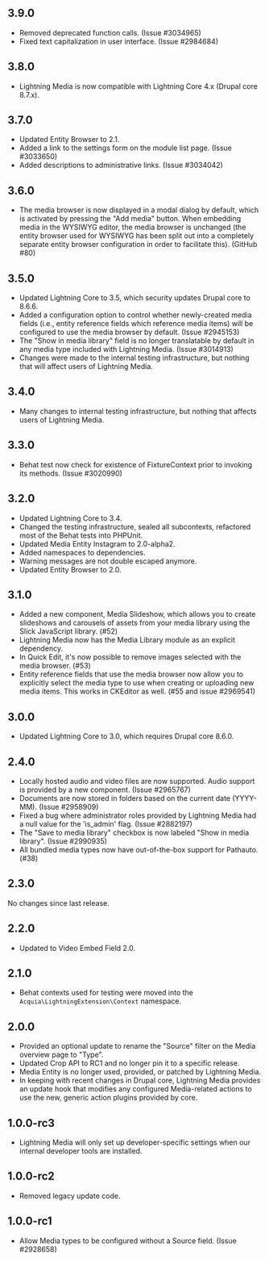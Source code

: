 ## 3.9.0
* Removed deprecated function calls. (Issue #3034965)
* Fixed text capitalization in user interface. (Issue #2984684)

## 3.8.0
* Lightning Media is now compatible with Lightning Core 4.x (Drupal core 8.7.x).

## 3.7.0
* Updated Entity Browser to 2.1.
* Added a link to the settings form on the module list page. (Issue #3033650)
* Added descriptions to administrative links. (Issue #3034042)

## 3.6.0
* The media browser is now displayed in a modal dialog by default, which is
  activated by pressing the "Add media" button. When embedding media in the
  WYSIWYG editor, the media browser is unchanged (the entity browser used for
  WYSIWYG has been split out into a completely separate entity browser
  configuration in order to facilitate this). (GitHub #80)

## 3.5.0
* Updated Lightning Core to 3.5, which security updates Drupal core to 8.6.6.
* Added a configuration option to control whether newly-created media fields 
  (i.e., entity reference fields which reference media items) will be configured 
  to use the media browser by default. (Issue #2945153)
* The "Show in media library" field is no longer translatable by default in any
  media type included with Lightning Media. (Issue #3014913)
* Changes were made to the internal testing infrastructure, but nothing that
  will affect users of Lightning Media.

## 3.4.0
* Many changes to internal testing infrastructure, but nothing that affects
  users of Lightning Media.

## 3.3.0
* Behat test now check for existence of FixtureContext prior to invoking its
  methods. (Issue #3020990)

## 3.2.0
* Updated Lightning Core to 3.4.
* Changed the testing infrastructure, sealed all subcontexts, refactored most
  of the Behat tests into PHPUnit.
* Updated Media Entity Instagram to 2.0-alpha2.
* Added namespaces to dependencies.
* Warning messages are not double escaped anymore.
* Updated Entity Browser to 2.0.

## 3.1.0
* Added a new component, Media Slideshow, which allows you to create
  slideshows and carousels of assets from your media library using the
  Slick JavaScript library. (#52)
* Lightning Media now has the Media Library module as an explicit
  dependency.
* In Quick Edit, it's now possible to remove images selected with the
  media browser. (#53)
* Entity reference fields that use the media browser now allow you to
  explicitly select the media type to use when creating or uploading new
  media items. This works in CKEditor as well. (#55 and issue #2969541)

## 3.0.0
* Updated Lightning Core to 3.0, which requires Drupal core 8.6.0.

## 2.4.0
* Locally hosted audio and video files are now supported. Audio support is
  provided by a new component. (Issue #2965767)
* Documents are now stored in folders based on the current date (YYYY-MM).
  (Issue #2958909)
* Fixed a bug where administrator roles provided by Lightning Media had a
  null value for the 'is_admin' flag. (Issue #2882197)
* The "Save to media library" checkbox is now labeled "Show in media library".
  (Issue #2990935)
* All bundled media types now have out-of-the-box support for Pathauto. (#38)

## 2.3.0
No changes since last release.

## 2.2.0
* Updated to Video Embed Field 2.0.

## 2.1.0
* Behat contexts used for testing were moved into the
  `Acquia\LightningExtension\Context` namespace.

## 2.0.0
* Provided an optional update to rename the "Source" filter on the Media
  overview page to "Type".
* Updated Crop API to RC1 and no longer pin it to a specific release.
* Media Entity is no longer used, provided, or patched by Lightning Media.
* In keeping with recent changes in Drupal core, Lightning Media provides an
  update hook that modifies any configured Media-related actions to use the
  new, generic action plugins provided by core.

## 1.0.0-rc3
* Lightning Media will only set up developer-specific settings when our
  internal developer tools are installed.

## 1.0.0-rc2
* Removed legacy update code.

## 1.0.0-rc1
* Allow Media types to be configured without a Source field. (Issue #2928658)
